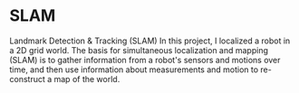 # SLAM
Landmark Detection &amp; Tracking (SLAM)
In this project, I localized a robot in a 2D grid world. The basis for simultaneous localization and mapping (SLAM) is to gather information from a robot's sensors and motions over time, and then use information about measurements and motion to re-construct a map of the world.


